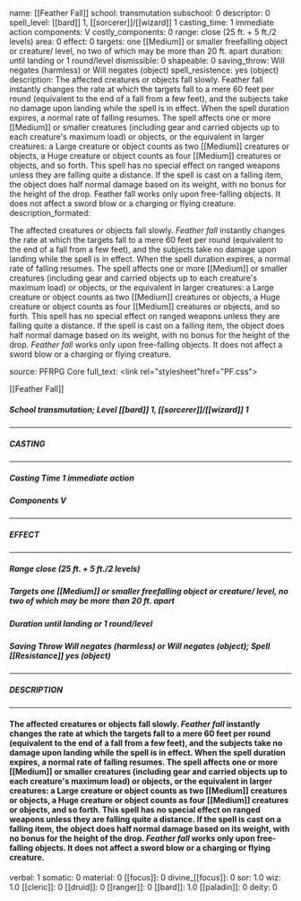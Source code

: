 name: [[Feather Fall]]
school: transmutation
subschool: 0
descriptor: 0
spell_level: [[bard]] 1, [[sorcerer]]/[[wizard]] 1
casting_time: 1 immediate action
components: V
costly_components: 0
range: close (25 ft. + 5 ft./2 levels)
area: 0
effect: 0
targets: one [[Medium]] or smaller freefalling object or creature/ level, no two of which may be more than 20 ft. apart
duration: until landing or 1 round/level
dismissible: 0
shapeable: 0
saving_throw: Will negates (harmless) or Will negates (object)
spell_resistence: yes (object)
description: The affected creatures or objects fall slowly. Feather fall instantly changes the rate at which the targets fall to a mere 60 feet per round (equivalent to the end of a fall from a few feet), and the subjects take no damage upon landing while the spell is in effect. When the spell duration expires, a normal rate of falling resumes. The spell affects one or more [[Medium]] or smaller creatures (including gear and carried objects up to each creature's maximum load) or objects, or the equivalent in larger creatures: a Large creature or object counts as two [[Medium]] creatures or objects, a Huge creature or object counts as four [[Medium]] creatures or objects, and so forth. This spell has no special effect on ranged weapons unless they are falling quite a distance. If the spell is cast on a falling item, the object does half normal damage based on its weight, with no bonus for the height of the drop. Feather fall works only upon free-falling objects. It does not affect a sword blow or a charging or flying creature.
description_formated: <p>The affected creatures or objects fall slowly. <i>Feather fall</i> instantly changes the rate at which the targets fall to a mere 60 feet per round (equivalent to the end of a fall from a few feet), and the subjects take no damage upon landing while the spell is in effect. When the spell duration expires, a normal rate of falling resumes. The spell affects one or more [[Medium]] or smaller creatures (including gear and carried objects up to each creature's maximum load) or objects, or the equivalent in larger creatures: a Large creature or object counts as two [[Medium]] creatures or objects, a Huge creature or object counts as four [[Medium]] creatures or objects, and so forth. This spell has no special effect on ranged weapons unless they are falling quite a distance. If the spell is cast on a falling item, the object does half normal damage based on its weight, with no bonus for the height of the drop. <i>Feather fall</i> works only upon free-falling objects. It does not affect a sword blow or a charging or flying creature.</p>
source: PFRPG Core
full_text: <link rel="stylesheet"href="PF.css"><div class="heading"><p class="alignleft">[[Feather Fall]]</p><div style="clear: both;"></div></div><div><h5><b>School </b>transmutation; <b>Level </b>[[bard]] 1, [[sorcerer]]/[[wizard]] 1</h5></div><hr/><div><h5><b>CASTING</b></h5></div><hr/><div><h5><b>Casting Time </b>1 immediate action</h5><h5><b>Components </b>V</h5></div><hr/><div><h5><b>EFFECT</b></h5></div><hr/><div><h5><b>Range </b>close (25 ft. + 5 ft./2 levels)</h5><h5><b>Targets </b>one [[Medium]] or smaller freefalling object or creature/ level, no two of which may be more than 20 ft. apart</h5><h5><b>Duration </b>until landing or 1 round/level</h5><h5><b>Saving Throw </b>Will negates (harmless) or Will negates (object); <b>Spell [[Resistance]] </b>yes (object)</h5></div><hr/><div><h5><b>DESCRIPTION</b></h5></div><hr/><div><h4><p>The affected creatures or objects fall slowly. <i>Feather fall</i> instantly changes the rate at which the targets fall to a mere 60 feet per round (equivalent to the end of a fall from a few feet), and the subjects take no damage upon landing while the spell is in effect. When the spell duration expires, a normal rate of falling resumes. The spell affects one or more [[Medium]] or smaller creatures (including gear and carried objects up to each creature's maximum load) or objects, or the equivalent in larger creatures: a Large creature or object counts as two [[Medium]] creatures or objects, a Huge creature or object counts as four [[Medium]] creatures or objects, and so forth. This spell has no special effect on ranged weapons unless they are falling quite a distance. If the spell is cast on a falling item, the object does half normal damage based on its weight, with no bonus for the height of the drop. <i>Feather fall</i> works only upon free-falling objects. It does not affect a sword blow or a charging or flying creature.</p></h4></div>
verbal: 1
somatic: 0
material: 0
[[focus]]: 0
divine_[[focus]]: 0
sor: 1.0
wiz: 1.0
[[cleric]]: 0
[[druid]]: 0
[[ranger]]: 0
[[bard]]: 1.0
[[paladin]]: 0
deity: 0
